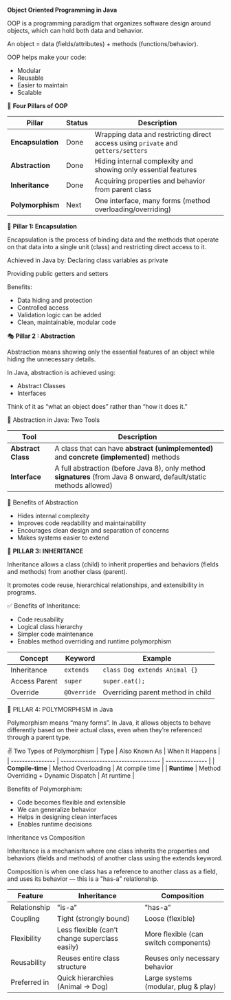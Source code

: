 ****Object Oriented Programming in Java****

OOP is a programming paradigm that organizes software design around objects, which can hold both data and behavior.

An object = data (fields/attributes) + methods (functions/behavior).

OOP helps make your code:
- Modular
- Reusable
- Easier to maintain
- Scalable



🎯 **Four Pillars of OOP** 

| Pillar            | Status  | Description                                                                       |
| ----------------- | ------- | --------------------------------------------------------------------------------- |
| **Encapsulation** | Done  | Wrapping data and restricting direct access using `private` and `getters/setters` |
| **Abstraction**   | Done  | Hiding internal complexity and showing only essential features                    |
| **Inheritance**   | Done  | Acquiring properties and behavior from parent class                               |
| **Polymorphism**  | Next  | One interface, many forms (method overloading/overriding)                         |

🔐 **Pillar 1: Encapsulation**

Encapsulation is the process of binding data and the methods that operate on that data into a single unit (class) and restricting direct access to it.

Achieved in Java by:
Declaring class variables as private

Providing public getters and setters

Benefits:
- Data hiding and protection
- Controlled access
- Validation logic can be added
- Clean, maintainable, modular code

🎭 **Pillar 2 : Abstraction**

Abstraction means showing only the essential features of an object while hiding the unnecessary details.

In Java, abstraction is achieved using:

- Abstract Classes
- Interfaces

Think of it as “what an object does” rather than “how it does it.”

🧩 Abstraction in Java: Two Tools


| Tool               | Description                                                                                                         |
| ------------------ | ------------------------------------------------------------------------------------------------------------------- |
| **Abstract Class** | A class that can have **abstract (unimplemented)** and **concrete (implemented)** methods                           |
| **Interface**      | A full abstraction (before Java 8), only method **signatures** (from Java 8 onward, default/static methods allowed) |

📌 Benefits of Abstraction
- Hides internal complexity
- Improves code readability and maintainability
- Encourages clean design and separation of concerns
- Makes systems easier to extend

🧬 **PILLAR 3: INHERITANCE**

Inheritance allows a class (child) to inherit properties and behaviors (fields and methods) from another class (parent).

It promotes code reuse, hierarchical relationships, and extensibility in programs.


✅ Benefits of Inheritance:
- Code reusability
- Logical class hierarchy
- Simpler code maintenance
- Enables method overriding and runtime polymorphism

| Concept       | Keyword     | Example                           |
| ------------- | ----------- | --------------------------------- |
| Inheritance   | `extends`   | `class Dog extends Animal {}`     |
| Access Parent | `super`     | `super.eat();`                    |
| Override      | `@Override` | Overriding parent method in child |


🧿 PILLAR 4: POLYMORPHISM in Java

Polymorphism means “many forms”. In Java, it allows objects to behave differently based on their actual class, even when they’re referenced through a parent type.

✌️ Two Types of Polymorphism
| Type             | Also Known As                        | When It Happens |
| ---------------- | ------------------------------------ | --------------- |
| **Compile-time** | Method Overloading                   | At compile time |
| **Runtime**      | Method Overriding + Dynamic Dispatch | At runtime      |

Benefits of Polymorphism:
- Code becomes flexible and extensible
- We can generalize behavior
- Helps in designing clean interfaces
- Enables runtime decisions


Inheritance vs Composition 

Inheritance is a mechanism where one class inherits the properties and behaviors (fields and methods) of another class using the extends keyword.

Composition is when one class has a reference to another class as a field, and uses its behavior — this is a "has-a" relationship.

| Feature      | Inheritance                                    | Composition                           |
| ------------ | ---------------------------------------------- | ------------------------------------- |
| Relationship | "is-a"                                         | "has-a"                               |
| Coupling     | Tight (strongly bound)                         | Loose (flexible)                      |
| Flexibility  | Less flexible (can’t change superclass easily) | More flexible (can switch components) |
| Reusability  | Reuses entire class structure                  | Reuses only necessary behavior        |
| Preferred in | Quick hierarchies (Animal → Dog)               | Large systems (modular, plug & play)  |
